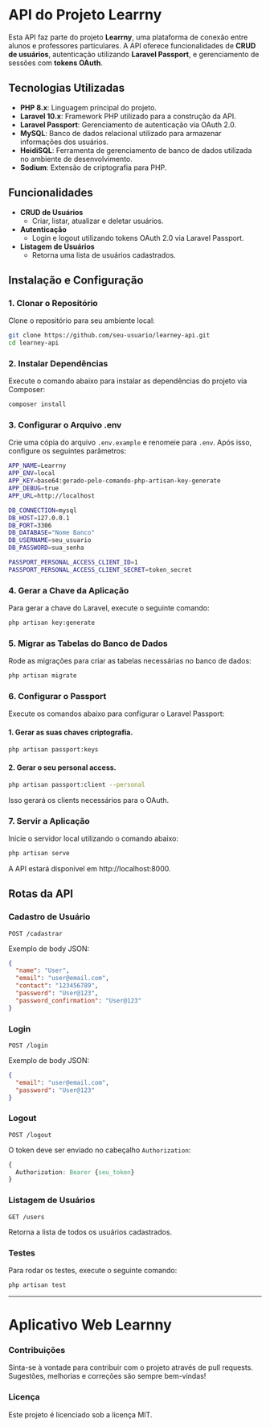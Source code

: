 # API do Projeto Learrny

Esta API faz parte do projeto **Learrny**, uma plataforma de conexão entre alunos e professores particulares. A API oferece funcionalidades de **CRUD de usuários**, autenticação utilizando **Laravel Passport**, e gerenciamento de sessões com **tokens OAuth**.

## Tecnologias Utilizadas

- **PHP 8.x**: Linguagem principal do projeto.
- **Laravel 10.x**: Framework PHP utilizado para a construção da API.
- **Laravel Passport**: Gerenciamento de autenticação via OAuth 2.0.
- **MySQL**: Banco de dados relacional utilizado para armazenar informações dos usuários.
- **HeidiSQL**: Ferramenta de gerenciamento de banco de dados utilizada no ambiente de desenvolvimento.
- **Sodium**: Extensão de criptografia para PHP.

## Funcionalidades

- **CRUD de Usuários**
  - Criar, listar, atualizar e deletar usuários.
- **Autenticação**
  - Login e logout utilizando tokens OAuth 2.0 via Laravel Passport.
- **Listagem de Usuários**
  - Retorna uma lista de usuários cadastrados.

## Instalação e Configuração

### 1. Clonar o Repositório

Clone o repositório para seu ambiente local:

```bash
git clone https://github.com/seu-usuario/learney-api.git
cd learney-api 
```
### 2. Instalar Dependências

Execute o comando abaixo para instalar as dependências do projeto via Composer:

```bash
composer install
```

### 3. Configurar o Arquivo .env

Crie uma cópia do arquivo `.env.example` e renomeie para `.env`. Após isso, configure os seguintes parâmetros:

```bash
APP_NAME=Learrny
APP_ENV=local
APP_KEY=base64:gerado-pelo-comando-php-artisan-key-generate
APP_DEBUG=true
APP_URL=http://localhost

DB_CONNECTION=mysql
DB_HOST=127.0.0.1
DB_PORT=3306
DB_DATABASE="Nome Banco"
DB_USERNAME=seu_usuario
DB_PASSWORD=sua_senha

PASSPORT_PERSONAL_ACCESS_CLIENT_ID=1
PASSPORT_PERSONAL_ACCESS_CLIENT_SECRET=token_secret
```

### 4. Gerar a Chave da Aplicação

Para gerar a chave do Laravel, execute o seguinte comando:

```bash
php artisan key:generate
```

### 5. Migrar as Tabelas do Banco de Dados

Rode as migrações para criar as tabelas necessárias no banco de dados:

```bash
php artisan migrate
```

### 6. Configurar o Passport

Execute os comandos abaixo para configurar o Laravel Passport:

#### 1. Gerar as suas chaves criptografia.
```bash
php artisan passport:keys
```

#### 2. Gerar o seu personal access.
```bash
php artisan passport:client --personal
```

Isso gerará os clients necessários para o OAuth.

### 7. Servir a Aplicação

Inicie o servidor local utilizando o comando abaixo:

```bash
php artisan serve
```

A API estará disponível em http://localhost:8000.

## Rotas da API

### Cadastro de Usuário

`POST /cadastrar`

Exemplo de body JSON:

```json
{
  "name": "User",
  "email": "user@email.com",
  "contact": "123456789",
  "password": "User@123",
  "password_confirmation": "User@123"
}
```

### Login

`POST /login`

Exemplo de body JSON:

```json
{
  "email": "user@email.com",
  "password": "User@123"
}
```

### Logout

`POST /logout `

O token deve ser enviado no cabeçalho `Authorization`:

```css
{
  Authorization: Bearer {seu_token}
}
```

### Listagem de Usuários

`GET /users `

Retorna a lista de todos os usuários cadastrados.

### Testes

Para rodar os testes, execute o seguinte comando:

```bash
php artisan test
```

---

# Aplicativo Web Learnny



### Contribuições

Sinta-se à vontade para contribuir com o projeto através de pull requests. Sugestões, melhorias e correções são sempre bem-vindas!

### Licença

Este projeto é licenciado sob a licença MIT.
